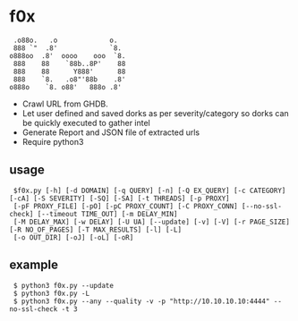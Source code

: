 # f0x

     .o88o.   .o             o.   
     888 `"  .8'             `8.  
    o888oo  .8'  oooo    ooo  `8. 
     888    88    `88b..8P'    88 
     888    88      Y888'      88 
     888    `8.   .o8"'88b    .8' 
    o888o    `8. o88'   888o .8'  
    

* Crawl URL from GHDB.
* Let user defined and saved dorks as per severity/category so dorks can be quickly executed to gather intel
* Generate Report and JSON file of extracted urls
* Require python3

## usage
     $f0x.py [-h] [-d DOMAIN] [-q QUERY] [-n] [-Q EX_QUERY] [-c CATEGORY] [-cA] [-S SEVERITY] [-SQ] [-SA] [-t THREADS] [-p PROXY]
     [-pF PROXY_FILE] [-pO] [-pC PROXY_COUNT] [-C PROXY_CONN] [--no-ssl-check] [--timeout TIME_OUT] [-m DELAY_MIN]
     [-M DELAY_MAX] [-w DELAY] [-U UA] [--update] [-v] [-V] [-r PAGE_SIZE] [-R NO_OF_PAGES] [-T MAX_RESULTS] [-l] [-L]
     [-o OUT_DIR] [-oJ] [-oL] [-oR]


## example

     $ python3 f0x.py --update
     $ python3 f0x.py -L
     $ python3 f0x.py --any --quality -v -p "http://10.10.10.10:4444" --no-ssl-check -t 3


